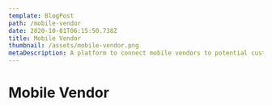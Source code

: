 ```yaml
---
template: BlogPost
path: /mobile-vendor
date: 2020-10-01T06:15:50.738Z
title: Mobile Vendor
thumbnail: /assets/mobile-vendor.png
metaDescription: A platform to connect mobile vendors to potential customers.
---
```


<h1>Mobile Vendor</h1>
<p></p>
